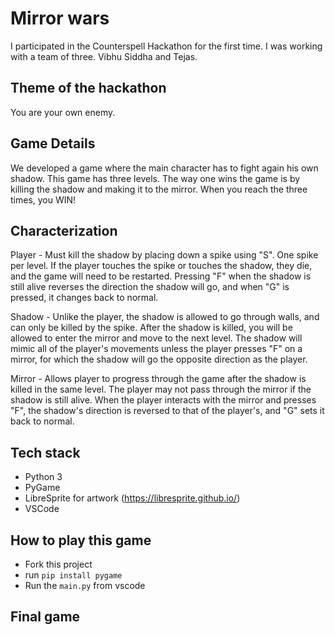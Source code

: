 # Mirror wars

I participated in the Counterspell Hackathon for the first time. I was working with a team of three. Vibhu Siddha and Tejas. 

## Theme of the hackathon
You are your own enemy.

## Game Details
We developed a game where the main character has to fight again his own shadow. This game has three levels. The way one wins the game is by killing the shadow and making it to the mirror. When you reach the three times, you WIN!

## Characterization
Player - Must kill the shadow by placing down a spike using "S". One spike per level. If the player touches the spike or touches the shadow, they die, and the game will need to be restarted. Pressing "F" when the shadow is still alive reverses the direction the shadow will go, and when "G" is pressed, it changes back to normal. 

Shadow - Unlike the player, the shadow is allowed to go through walls, and can only be killed by the spike. After the shadow is killed, you will be allowed to enter the mirror and move to the next level. The shadow will mimic all of the player's movements unless the player presses "F" on a mirror, for which the shadow will go the opposite direction as the player. 

Mirror - Allows player to progress through the game after the shadow is killed in the same level. The player may not pass through the mirror if the shadow is still alive. When the player interacts with the mirror and presses "F", the shadow's direction is reversed to that of the player's, and "G" sets it back to normal. 

## Tech stack

* Python 3
* PyGame
* LibreSprite for artwork (https://libresprite.github.io/)
* VSCode 

## How to play this game
* Fork this project
* run `pip install pygame` 
* Run the `main.py` from vscode

## Final game



